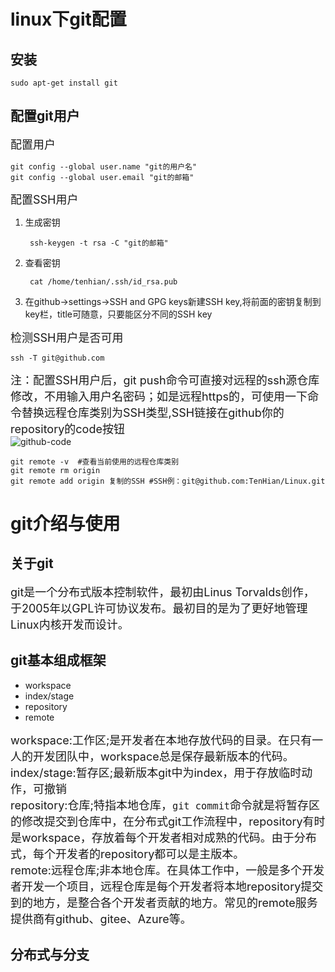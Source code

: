 # linux下git配置
## 安装
```shell
sudo apt-get install git
```
## 配置git用户
<font size=4>配置用户</font>  

```shell
git config --global user.name "git的用户名"
git config --global user.email "git的邮箱"
```
<font size=4>配置SSH用户</font>  
1. 生成密钥  

   ```shell
    ssh-keygen -t rsa -C "git的邮箱"
   ```  

2. 查看密钥  

   ```shell
    cat /home/tenhian/.ssh/id_rsa.pub
   ```
3. 在github->settings->SSH and GPG keys新建SSH key,将前面的密钥复制到key栏，title可随意，只要能区分不同的SSH key  

<font size=4>检测SSH用户是否可用</font>  
```shell
ssh -T git@github.com
```
<font size=4>注：配置SSH用户后，git push命令可直接对远程的ssh源仓库修改，不用输入用户名密码；如是远程https的，可使用一下命令替换远程仓库类别为SSH类型,SSH链接在github你的repository的code按钮</font>   
![github-code](https://raw.githubusercontent.com/TenHian/picbed/master/Linux/github-code.png?token=AN2ABMD2YWJYYEIDIPMHAG3B53KO2)

```shell
git remote -v  #查看当前使用的远程仓库类别
git remote rm origin
git remote add origin 复制的SSH #SSH例：git@github.com:TenHian/Linux.git
```  

# git介绍与使用
## 关于git
<font size=4>git是一个分布式版本控制软件，最初由Linus Torvalds创作，于2005年以GPL许可协议发布。最初目的是为了更好地管理Linux内核开发而设计。</font>  

## git基本组成框架
+ workspace
+ index/stage
+ repository
+ remote   

<font size=4>workspace:工作区;是开发者在本地存放代码的目录。在只有一人的开发团队中，workspace总是保存最新版本的代码。<br>index/stage:暂存区;最新版本git中为index，用于存放临时动作，可撤销<br>repository:仓库;特指本地仓库，`git commit`命令就是将暂存区的修改提交到仓库中，在分布式git工作流程中，repository有时是workspace，存放着每个开发者相对成熟的代码。由于分布式，每个开发者的repository都可以是主版本。<br>remote:远程仓库;非本地仓库。在具体工作中，一般是多个开发者开发一个项目，远程仓库是每个开发者将本地repository提交到的地方，是整合各个开发者贡献的地方。常见的remote服务提供商有github、gitee、Azure等。</font>  

## 分布式与分支